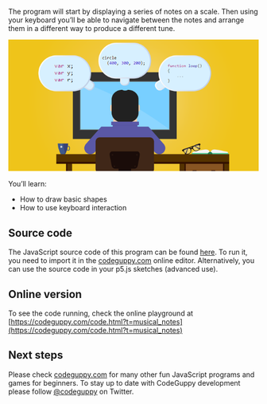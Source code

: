 The program will start by displaying a series of notes on a scale. Then using your keyboard you’ll be able to navigate between the notes and arrange them in a different way to produce a different tune.

![Image](thumb.png)

You’ll learn:

-	How to draw basic shapes
-	How to use keyboard interaction
 
## Source code 
The JavaScript source code of this program can be found [here](sketches/program.js). To run it, you need to import it in the [codeguppy.com](https://codeguppy.com) online editor. Alternatively, you can use the source code in your p5.js sketches (advanced use). 
## Online version 
To see the code running, check the online playground at [https://codeguppy.com/code.html?t=musical_notes](https://codeguppy.com/code.html?t=musical_notes) 
## Next steps 
Please check [codeguppy.com](https://codeguppy.com) for many other fun JavaScript programs and games for beginners. To stay up to date with CodeGuppy development please follow [@codeguppy](https://twitter.com/codeguppy) on Twitter.  
